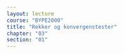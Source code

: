 ```yaml
---
layout: lecture
course: "BYPE2000"
title: "Rekker og konvergenstester"
chapter: "03"
section: "01"
---
```

